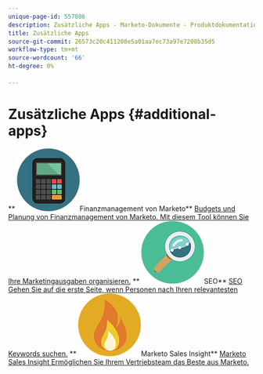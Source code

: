 ```yaml
---
unique-page-id: 557086
description: Zusätzliche Apps - Marketo-Dokumente - Produktdokumentation
title: Zusätzliche Apps
source-git-commit: 26573c20c411208e5a01aa7ec73a97e7208b35d5
workflow-type: tm+mt
source-wordcount: '66'
ht-degree: 0%

---
```



# Zusätzliche Apps {#additional-apps}

** ![Finanzmanagement von Marketo](assets/office-09.png)Finanzmanagement von Marketo** [Budgets und Planung von Finanzmanagement von Marketo. Mit diesem Tool können Sie Ihre Marketingausgaben organisieren.](https://docs.marketo.com/display/DOCS/Marketo+Financial+Management)     ** ![SEO](assets/seo-15.png)SEO** [SEO Gehen Sie auf die erste Seite, wenn Personen nach Ihren relevantesten Keywords suchen.](https://docs.marketo.com/display/DOCS/SEO)     ** ![Marketo Sales Insight](assets/alerts-10.png)Marketo Sales Insight** [Marketo Sales Insight Ermöglichen Sie Ihrem Vertriebsteam das Beste aus Marketo.](https://docs.marketo.com/display/DOCS/Marketo+Sales+Insight)
